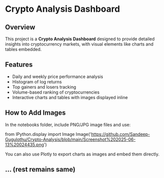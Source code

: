 # Crypto Analysis Dashboard

## Overview

This project is a **Crypto Analysis Dashboard** designed to provide detailed insights into cryptocurrency markets, with visual elements like charts and tables embedded.

## Features

* Daily and weekly price performance analysis
* Histogram of log returns
* Top gainers and losers tracking
* Volume-based ranking of cryptocurrencies
* Interactive charts and tables with images displayed inline

## How to Add Images

In the notebooks folder, include PNG/JPG image files and use:


from IPython.display import Image
Image('https://github.com/Sandeep-Gugulothu/Crypto-Analysis/blob/main/Screenshot%202025-06-13%20024435.png')


You can also use Plotly to export charts as images and embed them directly.

## ... (rest remains same)

